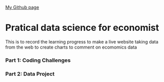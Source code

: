 [My Github page](TheoLam00.github.io)
<H1>Pratical data science for economist</H1>
<p>This is to record the learning progress to make a live website taking data from the web to create charts to comment on ecomomics data</p>

<H3>Part 1: Coding Challenges</H3>
<p></p>

<H3>Part 2: Data Project</H3>
<p></p>
